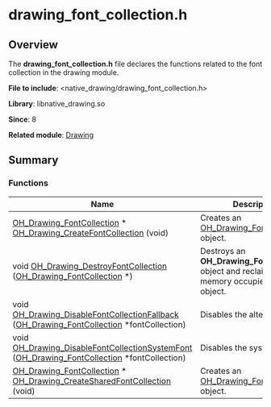 # drawing_font_collection.h


## Overview

The **drawing_font_collection.h** file declares the functions related to the font collection in the drawing module.

**File to include**: &lt;native_drawing/drawing_font_collection.h&gt;

**Library**: libnative_drawing.so

**Since**: 8

**Related module**: [Drawing](_drawing.md)


## Summary


### Functions

| Name| Description| 
| -------- | -------- |
| [OH_Drawing_FontCollection](_drawing.md#oh_drawing_fontcollection) \* [OH_Drawing_CreateFontCollection](_drawing.md#oh_drawing_createfontcollection) (void) | Creates an [OH_Drawing_FontCollection](_drawing.md#oh_drawing_fontcollection) object.| 
| void [OH_Drawing_DestroyFontCollection](_drawing.md#oh_drawing_destroyfontcollection) ([OH_Drawing_FontCollection](_drawing.md#oh_drawing_fontcollection) \*) | Destroys an **OH_Drawing_FontCollection** object and reclaims the memory occupied by the object.| 
| void [OH_Drawing_DisableFontCollectionFallback](_drawing.md#oh_drawing_disablefontcollectionfallback) ([OH_Drawing_FontCollection](_drawing.md#oh_drawing_fontcollection) \*fontCollection) | Disables the alternate fonts.| 
| void [OH_Drawing_DisableFontCollectionSystemFont](_drawing.md#oh_drawing_disablefontcollectionsystemfont) ([OH_Drawing_FontCollection](_drawing.md#oh_drawing_fontcollection) \*fontCollection) | Disables the system fonts.| 
| [OH_Drawing_FontCollection](_drawing.md#oh_drawing_fontcollection) \* [OH_Drawing_CreateSharedFontCollection](_drawing.md#oh_drawing_createsharedfontcollection) (void) | Creates an [OH_Drawing_FontCollection](_drawing.md#oh_drawing_fontcollection) object.| 
